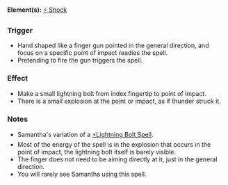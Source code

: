 **Element(s):** [⚡️ Shock](<Magic/Elements/⚡️ Shock.md>)
### Trigger
- Hand shaped like a finger gun pointed in the general direction, and focus on a specific point of impact readies the spell.
- Pretending to fire the gun triggers the spell.
### Effect
- Make a small lightning bolt from index fingertip to point of impact.
- There is a small explosion at the point or impact, as if thunder struck it.
### Notes
- Samantha's variation of a [⚡️Lightning Bolt Spell](<World/Society/Stereotypes/⚡️Lightning Bolt Spell.md>).
- Most of the energy of the spell is in the explosion that occurs in the point of impact, the lightning bolt itself is barely visible.
- The finger does not need to be aiming directly at it, just in the general direction.
- You will rarely see Samantha using this spell.